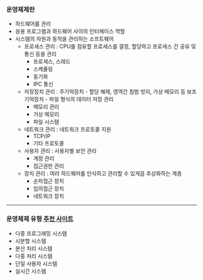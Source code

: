 ### 운영체제란
* 하드웨어를 관리
* 응용 프로그램과 하드웨어 사이의 인터페이스 역할
* 시스템의 자원과 동작을 관리하는 소프트웨어
  * 프로세스 관리 : CPU를 점유할 프로세스를 결정, 할당하고 프로세스 간 공유 및 통신 등을 관리
    * 프로세스, 스레드
    * 스케줄링
    * 동기화
    * IPC 통신
  * 저장장치 관리 : 주기억장치 - 할당 해제, 영역간 침범 방지, 가상 메모리 등 보조기억장치 - 파일 형식의 데이터 저장 관리
    * 메모리 관리
    * 가상 메모리
    * 파일 시스템
  * 네트워크 관리 : 네트워크 프로토콜 지원
    * TCP/IP
    * 기타 프로토콜
  * 사용자 관리 : 사용자별 보안 관리
    * 계정 관리
    * 접근권한 관리
  * 장치 관리 : 여러 하드웨어를 인식하고 관리할 수 있게끔 추상화하는 계층
    * 순차접근 장치
    * 임의접근 장치
    * 네트워크 장치
---- 
    
### 운영체제 유형 [추천 사이트](https://m.blog.naver.com/jk130694/220689338984)
* 다중 프로그래밍 시스템 
* 시분할 시스템
* 분산 처리 시스템
* 다중 처리 시스템
* 단일 사용자 시스템
* 실시간 시스템
